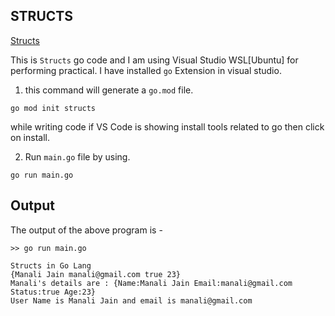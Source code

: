 ## STRUCTS

[Structs]()

This is `Structs` go code and I am using Visual Studio WSL[Ubuntu] for performing practical. I have installed `go` Extension in visual studio.

1. this command will generate a `go.mod` file.

```
go mod init structs
```

while writing code if VS Code is showing install tools related to go then click on install.

2. Run `main.go` file by using.

```
go run main.go
```

## Output
The output of the above program is - 

```
>> go run main.go  

Structs in Go Lang
{Manali Jain manali@gmail.com true 23}
Manali's details are : {Name:Manali Jain Email:manali@gmail.com Status:true Age:23}
User Name is Manali Jain and email is manali@gmail.com
```
